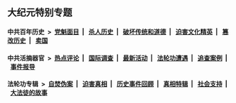 ## 大纪元特别专题

#### 中共百年历史 &nbsp;>&nbsp; [党魁面目](indexes/nf1176107/README.md?05270430) &nbsp;| &nbsp; [杀人历史](indexes/nf1176106/README.md?05270430) &nbsp;| &nbsp; [破坏传统和道德](indexes/nf1176106/README.md?05270430) &nbsp;| &nbsp; [迫害文化精英](indexes/nf1176111/README.md?05270430) &nbsp;| &nbsp; [篡改历史](indexes/nf1176115/README.md?05270430) &nbsp;| &nbsp; [卖国](indexes/nf1176117/README.md?05270430) 

#### 中共活摘器官 &nbsp;>&nbsp; [热点评论](indexes/nf5879/README.md?05270430) &nbsp;| &nbsp; [国际调查](indexes/nf5947/README.md?05270430) &nbsp;| &nbsp; [最新活动](indexes/nf5883/README.md?05270430) &nbsp;| &nbsp; [法轮功遭遇](indexes/nf5881/README.md?05270430) &nbsp;| &nbsp; [追查案例](indexes/nf5880/README.md?05270430) &nbsp;| &nbsp; [事件报导](indexes/nf5877/README.md?05270430) 

#### 法轮功专辑 &nbsp;>&nbsp; [自焚伪案](indexes/nf5562/README.md?05270430) &nbsp;| &nbsp; [迫害真相](indexes/nf4379/README.md?05270430) &nbsp;| &nbsp; [历史事件回顾](indexes/nf5793/README.md?05270430) &nbsp;| &nbsp; [真相特辑](indexes/nf4389/README.md?05270430) &nbsp;| &nbsp; [社会支持](indexes/nf4386/README.md?05270430) &nbsp;| &nbsp; [大法徒的故事](indexes/nf1147481/README.md?05270430) 


